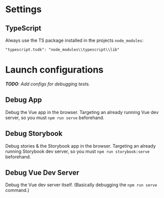 # Settings

## TypeScript

Always use the TS package installed in the projects `node_modules`:

`"typescript.tsdk": "node_modules\\typescript\\lib"`

# Launch configurations

***TODO**: Add configs for debugging tests.*

## Debug App

Debug the Vue app in the browser. Targeting an already running Vue dev server, so you must `npm run serve` beforehand.

## Debug Storybook

Debug stories & the Storybook app in the browser. Targeting an already running Storybook dev server, so you must `npm run storybook:serve` beforehand.

## Debug Vue Dev Server

Debug the Vue dev server itself. (Basically debugging the `npm run serve` command.)
